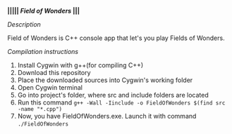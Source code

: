**||||| *Field of Wonders* |||**

*Description*

  Field of Wonders is C++ console app that let's you play Fields of Wonders.

*Compilation instructions*

  1. Install Cygwin with g++(for compiling C++)
  2. Download this repository
  3. Place the downloaded sources into Cygwin's working folder
  4. Open Cygwin terminal
  5. Go into project's folder, where src and include folders are located
  7. Run this command ```g++ -Wall -Iinclude -o FieldOfWonders $(find src -name "*.cpp")``` 
  8. Now, you have FieldOfWonders.exe. Launch it with command ```./FieldOfWonders```
